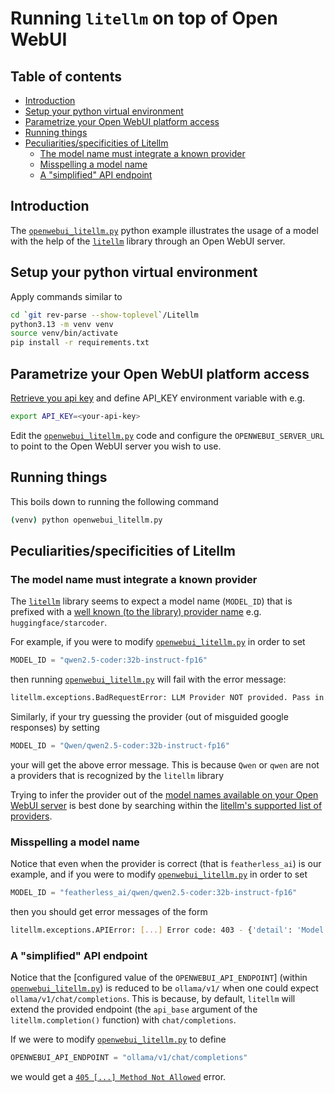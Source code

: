 # Running `litellm` on top of Open WebUI<!-- omit from toc -->

## Table of contents<!-- omit from toc -->

- [Introduction](#introduction)
- [Setup your python virtual environment](#setup-your-python-virtual-environment)
- [Parametrize your Open WebUI platform access](#parametrize-your-open-webui-platform-access)
- [Running things](#running-things)
- [Peculiarities/specificities of Litellm](#peculiaritiesspecificities-of-litellm)
  - [The model name must integrate a known provider](#the-model-name-must-integrate-a-known-provider)
  - [Misspelling a model name](#misspelling-a-model-name)
  - [A "simplified" API endpoint](#a-simplified-api-endpoint)

## Introduction

The [`openwebui_litellm.py`](./openwebui_litellm.py) python example illustrates the usage of a model with the help of the [`litellm`](https://docs.litellm.ai/) library through an Open WebUI server.

## Setup your python virtual environment

Apply commands similar to

```bash
cd `git rev-parse --show-toplevel`/Litellm
python3.13 -m venv venv
source venv/bin/activate
pip install -r requirements.txt
```

## Parametrize your Open WebUI platform access

[Retrieve you api key](../Readme.md#configure-the-api_key) and define API_KEY environment variable with e.g.

```bash
export API_KEY=<your-api-key>
```

Edit the [`openwebui_litellm.py`](./openwebui_litellm.py) code and configure the `OPENWEBUI_SERVER_URL` to point to the Open WebUI server you wish to use.

## Running things

This boils down to running the following command

```bash
(venv) python openwebui_litellm.py
```

## Peculiarities/specificities of Litellm

### The model name must integrate a known provider

The [`litellm`](https://docs.litellm.ai/) library seems to expect a model name (`MODEL_ID`) that is prefixed with
a [well known (to the library) provider name](https://docs.litellm.ai/docs/providers) e.g. `huggingface/starcoder`.

For example, if you were to modify [`openwebui_litellm.py`](./openwebui_litellm.py) in order to set

```python
MODEL_ID = "qwen2.5-coder:32b-instruct-fp16"
```

then running [`openwebui_litellm.py`](./openwebui_litellm.py) 
will fail with the error message:

```bash
litellm.exceptions.BadRequestError: LLM Provider NOT provided. Pass in the LLM provider you are trying to call. [...] Pass model as E.g. For 'Huggingface' inference endpoints pass in completion(model='huggingface/starcoder',..)
```

Similarly, if your try guessing the provider (out of misguided google responses) by setting

```python
MODEL_ID = "Qwen/qwen2.5-coder:32b-instruct-fp16"
```

your will get the above error message. This is because `Qwen` or `qwen` are not a providers that is recognized by the `litellm` library

Trying to infer the provider out of the [model names available on your Open WebUI server](../Readme.md#define-the-model-through-model_id) is best done by searching within the [litellm's supported list of providers](https://docs.litellm.ai/docs/providers/featherless_ai).

### Misspelling a model name

Notice that even when the provider is correct (that is `featherless_ai`) is our example, and if you were to modify [`openwebui_litellm.py`](./openwebui_litellm.py) in order to set

```python
MODEL_ID = "featherless_ai/qwen/qwen2.5-coder:32b-instruct-fp16"
```

then you should get error messages of the form

```bash
litellm.exceptions.APIError: [...] Error code: 403 - {'detail': 'Model not found'}
```

### A "simplified" API endpoint

Notice that the [configured value of the `OPENWEBUI_API_ENDPOINT`] (within [`openwebui_litellm.py`](./openwebui_litellm.py)) is reduced to be `ollama/v1/`
when one could expect `ollama/v1/chat/completions`. This is because, by default, `litellm` will extend the provided endpoint (the `api_base` argument of the `litellm.completion()` function) with `chat/completions`.

If we were to modify [`openwebui_litellm.py`](./openwebui_litellm.py) to define

```python
OPENWEBUI_API_ENDPOINT = "ollama/v1/chat/completions"
```

we would get a [`405 [...] Method Not Allowed`](../Readme.md#405-method-not-allowed) error.